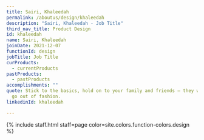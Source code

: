 ```yaml
---
title: Sairi, Khaleedah
permalink: /aboutus/design/khaleedah
description: "Sairi, Khaleedah - Job Title"
third_nav_title: Product Design
id: khaleedah
name: Sairi, Khaleedah
joinDate: 2021-12-07
functionId: design
jobTitle: Job Title
curProducts:
  - currentProducts
pastProducts:
  - pastProducts
accomplishments: ""
quote: Stick to the basics, hold on to your family and friends – they will never
  go out of fashion.
linkedinId: khaleedah

---
```


{% include staff.html staff=page color=site.colors.function-colors.design %}
